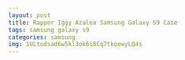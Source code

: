 ```yaml
---
layout: post
title: Rapper Iggy Azalea Samsung Galaxy S9 Case
tags: samsung galaxy s9
categories: samsung
img: 1ULtodsad6w5kl3ok6i8Cq7tkoewyLQ4s
---
```

